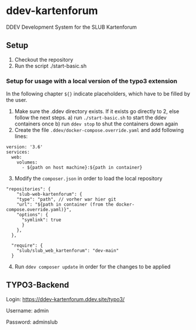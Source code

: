 # ddev-kartenforum
DDEV Development System for the SLUB Kartenforum

## Setup

1. Checkout the repository
2. Run the script ./start-basic.sh

### Setup for usage with a local version of the typo3 extension
In the following chapter `${}` indicate placeholders, which have to be filled by the user.

1. Make sure the .ddev directory exists. If it exists go directly to 2, else follow the next steps.
  a) run `./start-basic.sh` to start the ddev containers once
  b) run `ddev stop` to shut the containers down again
2. Create the file `.ddev/docker-compose.override.yaml` and add following lines:
  ```
  version: '3.6'
  services: 
    web: 
      volumes:
        - ${path on host machine}:${path in container}
  ```
3. Modify the `composer.json` in order to load the local repository
  ```
  "repositories": { 
      "slub-web-kartenforum": { 
      "type": "path", // vorher war hier git
      "url": "${path in container (from the docker-compose.override.yaml)}",
      "options": { 
        "symlink": true 
        } 
      }, 
    },

    "require": {
      "slub/slub_web_kartenforum": "dev-main"
    }
  ```
4. Run `ddev composer update` in order for the changes to be applied


## TYPO3-Backend

Login: https://ddev-kartenforum.ddev.site/typo3/

Username: admin

Password: adminslub
